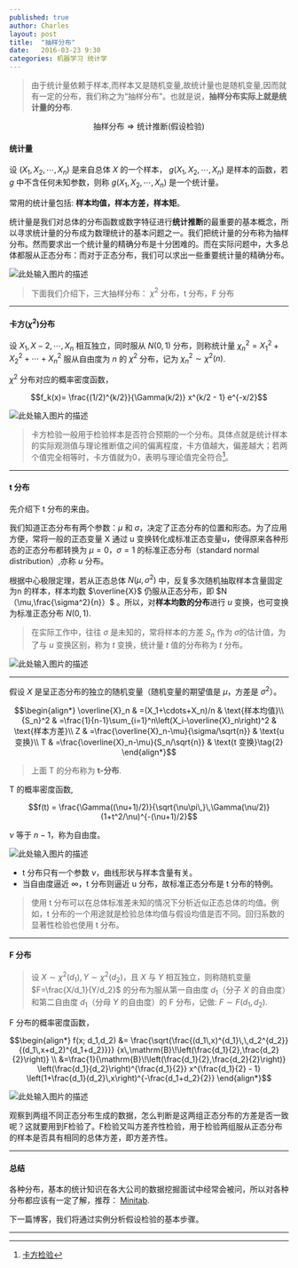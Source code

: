 ```yaml
---
published: true
author: Charles
layout: post
title:  "抽样分布"
date:   2016-03-23 9:30
categories: 机器学习 统计学
---
```


> 由于统计量依赖于样本,而样本又是随机变量,故统计量也是随机变量,因而就有一定的分布，我们称之为“抽样分布”。也就是说，**抽样分布实际上就是统计量的分布**.
 
 $$\text{抽样分布} \Rightarrow \text{统计推断}(\text{假设检验})$$
 
#### 统计量

 设 $(X_1,X_2,\cdots,X_n)$  是来自总体 $X$ 的一个样本， $g(X_1,X_2,\cdots,X_n)$ 是样本的函数，若 $g$ 中不含任何未知参数，则称 $g(X_1,X_2,\cdots,X_n)$ 是一个统计量。
 
常用的统计量包括: **样本均值，样本方差，样本矩**。

统计量是我们对总体的分布函数或数字特征进行**统计推断**的最重要的基本概念，所以寻求统计量的分布成为数理统计的基本问题之一。我们把统计量的分布称为抽样分布。然而要求出一个统计量的精确分布是十分困难的。而在实际问题中，大多总体都服从正态分布：而对于正态分布，我们可以求出一些重要统计量的精确分布。

![此处输入图片的描述][1]
 
> 下面我们介绍下，三大抽样分布： $\chi^2$ 分布，t 分布，F 分布


----------


#### 卡方($\chi^2$)分布
设 $X_1,X-2,\cdots,X_n$ 相互独立，同时服从 $N(0,1)$ 分布，则称统计量 $\chi_n^2=X_1^2+X_2^2+\cdots+X_n^2$ 服从自由度为 $n$ 的 $\chi^2$ 分布，记为 $\chi_n^2 \sim \chi^2(n)$.

$\chi^2$ 分布对应的概率密度函数，

$$f_k(x)=
\frac{(1/2)^{k/2}}{\Gamma(k/2)} x^{k/2 - 1} e^{-x/2}$$

![此处输入图片的描述][3]

> 卡方检验一般用于检验样本是否符合预期的一个分布。具体点就是统计样本的实际观测值与理论推断值之间的偏离程度，卡方值越大，偏差越大；若两个值完全相等时，卡方值就为0，表明与理论值完全符合[^1]。


----------


#### t 分布
先介绍下 t 分布的来由。

我们知道正态分布有两个参数：$\mu$ 和 $\sigma$，决定了正态分布的位置和形态。为了应用方便，常将一般的正态变量 X 通过 u 变换转化成标准正态变量u，使得原来各种形态的正态分布都转换为 $\mu=0，\sigma=1$ 的标准正态分布（standard normal distribution）,亦称 $u$ 分布。

根据中心极限定理，若从正态总体 $N(\mu,\sigma^2)$ 中，反复多次随机抽取样本含量固定为n  的样本，样本均数 $\overline{X}$ 仍服从正态分布，即 $N（\mu,\frac{\sigma^2}{n}）$ 。所以，对**样本均数的分布**进行 $u$ 变换，也可变换为标准正态分布 $N (0,1)$.

> 在实际工作中，往往 $\sigma$ 是未知的，常将样本的方差 $S_n$ 作为 $\sigma$的估计值，为了与 $u$ 变换区别，称为 $t$ 变换，统计量 $t$ 值的分布称为 $t$ 分布。

![此处输入图片的描述][4]


----------


假设 $X$ 是呈正态分布的独立的随机变量（随机变量的期望值是 $\mu$，方差是 $\sigma^{2}$）。

$$\begin{align*}
\overline{X}_n & =(X_1+\cdots+X_n)/n & \text{样本均值}\\
{S_n}^2 & =\frac{1}{n-1}\sum_{i=1}^n\left(X_i-\overline{X}_n\right)^2 & \text{样本方差}\\
Z & =\frac{\overline{X}_n-\mu}{\sigma/\sqrt{n}} & \text{u 变换}\\
T & =\frac{\overline{X}_n-\mu}{S_n/\sqrt{n}} & \text{t 变换}\tag{2}
\end{align*}$$

> 上面 T 的分布称为 **t-分布**.

T 的概率密度函数,

$$f(t) = \frac{\Gamma((\nu+1)/2)}{\sqrt{\nu\pi\,}\,\Gamma(\nu/2)} (1+t^2/\nu)^{-(\nu+1)/2}$$

 $\nu$  等于 $n − 1$，称为自由度。

![此处输入图片的描述][5]

 - t 分布只有一个参数 $\nu$，曲线形状与样本含量有关。
 - 当自由度逼近 $\infty$，t 分布则逼近 u 分布，故标准正态分布是 t 分布的特例。

> 使用 t 分布可以在总体标准差未知的情况下分析近似正态总体的均值。例如，t 分布的一个用途就是检验总体均值与假设均值是否不同。回归系数的显著性检验也使用 t 分布。

----------

#### F 分布
> 设 $X \sim  \chi^2(d_1),Y \sim \chi^2(d_2)$，且 $X$ 与 $Y$ 相互独立，则称随机变量 $F=\frac{X/d_1}{Y/d_2}$ 的分布为服从第一自由度 $d_1$（分子 $X$ 的自由度）和第二自由度 $d_1$（分母 $Y$ 的自由度）的 F 分布，记做: $F \sim F(d_1,d_2)$.

F 分布的概率密度函数，

$$\begin{align*}
f(x; d_1,d_2) &= \frac{\sqrt{\frac{(d_1\,x)^{d_1}\,\,d_2^{d_2}} {(d_1\,x+d_2)^{d_1+d_2}}}} {x\,\mathrm{B}\!\left(\frac{d_1}{2},\frac{d_2}{2}\right)} \\
&=\frac{1}{\mathrm{B}\!\left(\frac{d_1}{2},\frac{d_2}{2}\right)} \left(\frac{d_1}{d_2}\right)^{\frac{d_1}{2}} x^{\frac{d_1}{2} - 1} \left(1+\frac{d_1}{d_2}\,x\right)^{-\frac{d_1+d_2}{2}}
\end{align*}$$

![此处输入图片的描述][6]

观察到两组不同正态分布生成的数据，怎么判断是这两组正态分布的方差是否一致呢？这就要用到F检验了。F检验又叫方差齐性检验，用于检验两组服从正态分布的样本是否具有相同的总体方差，即方差齐性。

----------

#### 总结
各种分布，基本的统计知识在各大公司的数据挖掘面试中经常会被问，所以对各种分布都应该有一定了解，推荐： [Minitab][7].

下一篇博客，我们将通过实例分析假设检验的基本步骤。

----------


  [^1]: [卡方检验](http://download.bioon.com.cn/upload/201311/02171856_1166.pdf)


  [1]: http://7xjbdi.com1.z0.glb.clouddn.com/2016-03-24_110445.png?imageView2/2/w/400
  [3]: http://7xjbdi.com1.z0.glb.clouddn.com/325px-Chi-square_distributionPDF.png?imageView2/2/w/400
  [4]: http://7xjbdi.com1.z0.glb.clouddn.com/t_distribution.png
  [5]: http://7xjbdi.com1.z0.glb.clouddn.com/TStudent.png?imageView2/2/w/400
  [6]: http://7xjbdi.com1.z0.glb.clouddn.com/F_pdf.svg.png
  [7]: http://support.minitab.com/zh-cn/minitab/17/topic-library/basic-statistics-and-graphs/probability-distributions-and-random-data/distributions/t-distribution/